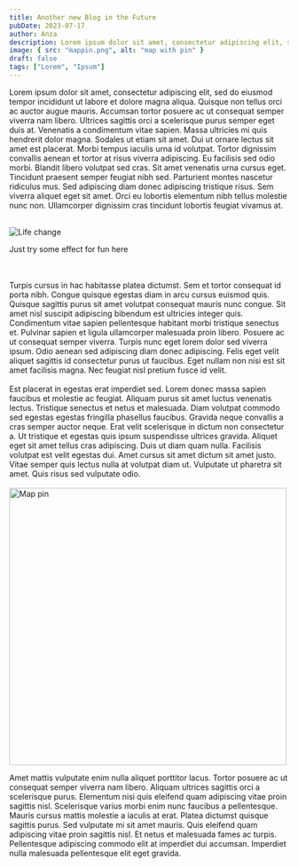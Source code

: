 ```yaml
---
title: Another new Blog in the Future
pubDate: 2023-07-17
author: Anza
description: Lorem ipsum dolor sit amet, consectetur adipiscing elit, sed do eiusmod tempor incididunt ut labore et dolore magna aliqua. Ut enim ad minim veniam, quis nostrud exercitation ullamco laboris nisi ut aliquip ex ea commodo consequat. Duis aute irure dolor in reprehenderit in voluptate velit esse cillum dolore eu fugiat nulla pariatur. Excepteur sint occaecat cupidatat non proident, sunt in culpa qui officia deserunt mollit anim id est laborum.
image: { src: "mappin.png", alt: "map with pin" }
draft: false
tags: ["Lorem", "Ipsum"]
---
```


Lorem ipsum dolor sit amet, consectetur adipiscing elit, sed do eiusmod tempor incididunt ut labore et dolore magna aliqua. Quisque non tellus orci ac auctor augue mauris. Accumsan tortor posuere ac ut consequat semper viverra nam libero. Ultrices sagittis orci a scelerisque purus semper eget duis at. Venenatis a condimentum vitae sapien. Massa ultricies mi quis hendrerit dolor magna. Sodales ut etiam sit amet. Dui ut ornare lectus sit amet est placerat. Morbi tempus iaculis urna id volutpat. Tortor dignissim convallis aenean et tortor at risus viverra adipiscing. Eu facilisis sed odio morbi. Blandit libero volutpat sed cras. Sit amet venenatis urna cursus eget. Tincidunt praesent semper feugiat nibh sed. Parturient montes nascetur ridiculus mus. Sed adipiscing diam donec adipiscing tristique risus. Sem viverra aliquet eget sit amet. Orci eu lobortis elementum nibh tellus molestie nunc non. Ullamcorper dignissim cras tincidunt lobortis feugiat vivamus at.
<br />
<br />

<img class=" blur-lg hover:blur-0 transition duration-500 rounded-md" src="/lifechange.png" alt="Life change">
<p class="text-red-600">Just try some effect for fun here</p>
<br />
<br />
Turpis cursus in hac habitasse platea dictumst. Sem et tortor consequat id porta nibh. Congue quisque egestas diam in arcu cursus euismod quis. Quisque sagittis purus sit amet volutpat consequat mauris nunc congue. Sit amet nisl suscipit adipiscing bibendum est ultricies integer quis. Condimentum vitae sapien pellentesque habitant morbi tristique senectus et. Pulvinar sapien et ligula ullamcorper malesuada proin libero. Posuere ac ut consequat semper viverra. Turpis nunc eget lorem dolor sed viverra ipsum. Odio aenean sed adipiscing diam donec adipiscing. Felis eget velit aliquet sagittis id consectetur purus ut faucibus. Eget nullam non nisi est sit amet facilisis magna. Nec feugiat nisl pretium fusce id velit.
<br />
<br />
Est placerat in egestas erat imperdiet sed. Lorem donec massa sapien faucibus et molestie ac feugiat. Aliquam purus sit amet luctus venenatis lectus. Tristique senectus et netus et malesuada. Diam volutpat commodo sed egestas egestas fringilla phasellus faucibus. Gravida neque convallis a cras semper auctor neque. Erat velit scelerisque in dictum non consectetur a. Ut tristique et egestas quis ipsum suspendisse ultrices gravida. Aliquet eget sit amet tellus cras adipiscing. Duis ut diam quam nulla. Facilisis volutpat est velit egestas dui. Amet cursus sit amet dictum sit amet justo. Vitae semper quis lectus nulla at volutpat diam ut. Vulputate ut pharetra sit amet. Quis risus sed vulputate odio.

<br />
<br />

<img class=" grayscale hover:grayscale-0 transition duration-1000" style="width:500px;" src="/mappin.png" alt="Map pin">

Amet mattis vulputate enim nulla aliquet porttitor lacus. Tortor posuere ac ut consequat semper viverra nam libero. Aliquam ultrices sagittis orci a scelerisque purus. Elementum nisi quis eleifend quam adipiscing vitae proin sagittis nisl. Scelerisque varius morbi enim nunc faucibus a pellentesque. Mauris cursus mattis molestie a iaculis at erat. Platea dictumst quisque sagittis purus. Sed vulputate mi sit amet mauris. Quis eleifend quam adipiscing vitae proin sagittis nisl. Et netus et malesuada fames ac turpis. Pellentesque adipiscing commodo elit at imperdiet dui accumsan. Imperdiet nulla malesuada pellentesque elit eget gravida.

</p>
